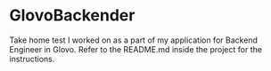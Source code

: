 # GlovoBackender
Take home test I worked on as a part of my application for Backend Engineer in Glovo.
Refer to the README.md inside the project for the instructions.
